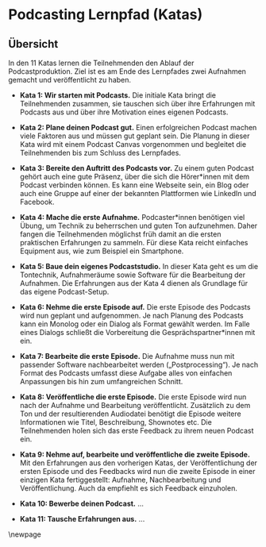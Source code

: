 # Podcasting Lernpfad (Katas)

## Übersicht

In den 11 Katas lernen die Teilnehmenden den Ablauf der Podcastproduktion. Ziel ist es am Ende des Lernpfades zwei Aufnahmen gemacht und veröffentlicht zu haben.

* **Kata 1: Wir starten mit Podcasts.** Die initiale Kata bringt die Teilnehmenden zusammen, sie tauschen sich über ihre Erfahrungen mit Podcasts aus und über ihre Motivation eines eigenen Podcasts.

* **Kata 2: Plane deinen Podcast gut.** Einen erfolgreichen Podcast machen viele Faktoren aus und müssen gut geplant sein. Die Planung in dieser Kata wird mit einem Podcast Canvas vorgenommen und begleitet die Teilnehmenden bis zum Schluss des Lernpfades.

* **Kata 3: Bereite den Auftritt des Podcasts vor.** Zu einem guten Podcast gehört auch eine gute Präsenz, über die sich die Hörer\*innen mit dem Podcast verbinden können. Es kann eine Webseite sein, ein Blog oder auch eine Gruppe auf einer der bekannten Plattformen wie LinkedIn und Facebook.

* **Kata 4: Mache die erste Aufnahme.** Podcaster\*innen benötigen viel Übung, um Technik zu beherrschen und guten Ton aufzunehmen. Daher fangen die Teilnehmenden möglichst früh damit an die ersten praktischen Erfahrungen zu sammeln. Für diese Kata reicht einfaches Equipment aus, wie zum Beispiel ein Smartphone.

* **Kata 5: Baue dein eigenes Podcaststudio.** In dieser Kata geht es um die Tontechnik, Aufnahmeräume sowie Software für die Bearbeitung der Aufnahmen. Die Erfahrungen aus der Kata 4 dienen als Grundlage für das eigene Podcast-Setup.

* **Kata 6: Nehme die erste Episode auf.** Die erste Episode des Podcasts wird nun geplant und aufgenommen. Je nach Planung des Podcasts kann ein Monolog oder ein Dialog als Format gewählt werden. Im Falle eines Dialogs schließt die Vorbereitung die Gesprächspartner\*innen mit ein.

* **Kata 7: Bearbeite die erste Episode.** Die Aufnahme muss nun mit passender Software nachbearbeitet werden („Postprocessing“). Je nach Format des Podcasts umfasst diese Aufgabe alles von einfachen Anpassungen bis hin zum umfangreichen Schnitt.

* **Kata 8: Veröffentliche die erste Episode.** Die erste Episode wird nun nach der Aufnahme und Bearbeitung veröffentlicht. Zusätzlich zu dem Ton und der resultierenden Audiodatei benötigt die Episode weitere Informationen wie Titel, Beschreibung, Shownotes etc. Die Teilnehmenden holen sich das erste Feedback zu ihrem neuen Podcast ein.

* **Kata 9: Nehme auf, bearbeite und veröffentliche die zweite Episode.** Mit den Erfahrungen aus den vorherigen Katas, der Veröffentlichung der ersten Episode und des Feedbacks wird nun die zweite Episode in einer einzigen Kata fertiggestellt: Aufnahme, Nachbearbeitung und Veröffentlichung. Auch da empfiehlt es sich Feedback einzuholen.

* **Kata 10: Bewerbe deinen Podcast.** ...

* **Kata 11: Tausche Erfahrungen aus.** ...

\newpage